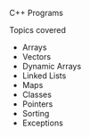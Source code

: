 C++ Programs

Topics covered

- Arrays
- Vectors
- Dynamic Arrays
- Linked Lists
- Maps
- Classes
- Pointers
- Sorting
- Exceptions
